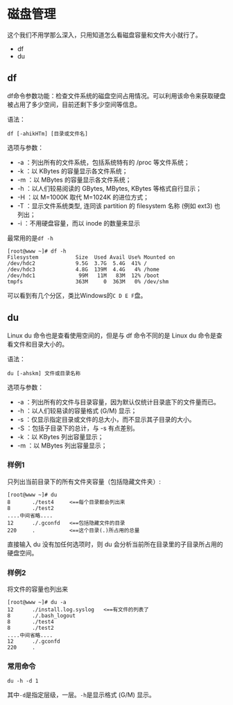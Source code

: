 # 磁盘管理

这个我们不用学那么深入，只用知道怎么看磁盘容量和文件大小就行了。

* df
* du

## df

df命令参数功能：检查文件系统的磁盘空间占用情况。可以利用该命令来获取硬盘被占用了多少空间，目前还剩下多少空间等信息。

语法：
```shell
df [-ahikHTm] [目录或文件名]
```

选项与参数：

* -a ：列出所有的文件系统，包括系统特有的 /proc 等文件系统；
* -k ：以 KBytes 的容量显示各文件系统；
* -m ：以 MBytes 的容量显示各文件系统；
* -h ：以人们较易阅读的 GBytes, MBytes, KBytes 等格式自行显示；
* -H ：以 M=1000K 取代 M=1024K 的进位方式；
* -T ：显示文件系统类型, 连同该 partition 的 filesystem 名称 (例如 ext3) 也列出；
* -i ：不用硬盘容量，而以 inode 的数量来显示

最常用的是`df -h`
```shell
[root@www ~]# df -h
Filesystem            Size  Used Avail Use% Mounted on
/dev/hdc2             9.5G  3.7G  5.4G  41% /
/dev/hdc3             4.8G  139M  4.4G   4% /home
/dev/hdc1              99M   11M   83M  12% /boot
tmpfs                 363M     0  363M   0% /dev/shm
```

可以看到有几个分区，类比Windows的`C D E F`盘。

## du

Linux du 命令也是查看使用空间的，但是与 df 命令不同的是 Linux du 命令是查看文件和目录大小的。

语法：
```shell
du [-ahskm] 文件或目录名称
```

选项与参数：

* -a ：列出所有的文件与目录容量，因为默认仅统计目录底下的文件量而已。
* -h ：以人们较易读的容量格式 (G/M) 显示；
* -s ：仅显示指定目录或文件的总大小，而不显示其子目录的大小。
* -S ：包括子目录下的总计，与 -s 有点差别。
* -k ：以 KBytes 列出容量显示；
* -m ：以 MBytes 列出容量显示；

### 样例1

只列出当前目录下的所有文件夹容量（包括隐藏文件夹）:

```shell
[root@www ~]# du
8       ./test4     <==每个目录都会列出来
8       ./test2
....中间省略....
12      ./.gconfd   <==包括隐藏文件的目录
220     .           <==这个目录(.)所占用的总量
```

直接输入 du 没有加任何选项时，则 du 会分析当前所在目录里的子目录所占用的硬盘空间。

### 样例2

将文件的容量也列出来

```shell
[root@www ~]# du -a
12      ./install.log.syslog   <==有文件的列表了
8       ./.bash_logout
8       ./test4
8       ./test2
....中间省略....
12      ./.gconfd
220     .
```

### 常用命令

```shell
du -h -d 1
```

其中`-d`是指定层级，一层。`-h`是显示格式 (G/M) 显示。